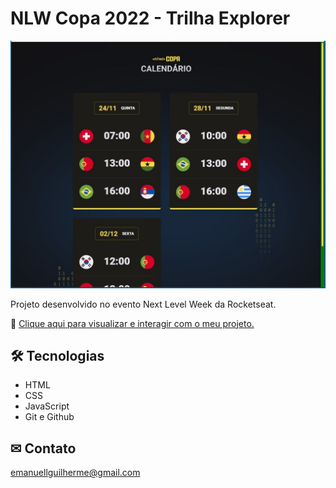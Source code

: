# NLW Copa 2022 - Trilha Explorer

![preview](./.github/preview.jpg)

Projeto desenvolvido no evento Next Level Week da Rocketseat.

🔗 [Clique aqui para visualizar e interagir com o meu projeto.](https://guilhermeemanuell.github.io/nlw-copa-explorer/)

## 🛠 Tecnologias

- HTML
- CSS
- JavaScript
- Git e Github

## ✉ Contato

emanuellguilherme@gmail.com
